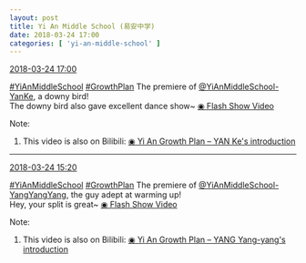 ```yaml
---
layout: post
title: Yi An Middle School (易安中学)
date: 2018-03-24 17:00
categories: [ 'yi-an-middle-school' ]
---
```


<div class="weibo-info">
  <a href="https://weibo.com/6074218720/G8RZ64n9l">2018-03-24 17:00</a>
</div>

[#YiAnMiddleSchool](https://weibo.com/p/100808e5c67e0668537d4caddefd946dcff208/super_index) [#GrowthPlan](https://weibo.com/p/100808fe7264e4339c41df171df3260846e152) The premiere of [@YiAnMiddleSchool-YanKe](https://weibo.com/u/6505423304), a downy bird!  
The downy bird also gave excellent dance show~ [◉ Flash Show Video](https://www.miaopai.com/show/rxx9zVoSK9V9WcBXNpsjfgw8z~XZyTz6wd13SA__.htm)

<!-- more -->

Note:
1. This video is also on Bilibili: [◉ Yi An Growth Plan – YAN Ke's introduction](https://www.bilibili.com/video/av21182265)

---

<div class="weibo-info">
  <a href="https://weibo.com/6074218720/G8RkKqRNx">2018-03-24 15:20</a>
</div>

[#YiAnMiddleSchool](https://weibo.com/p/100808e5c67e0668537d4caddefd946dcff208/super_index) [#GrowthPlan](https://weibo.com/p/100808fe7264e4339c41df171df3260846e152) The premiere of [@YiAnMiddleSchool-YangYangYang](https://weibo.com/u/6505664746), the guy adept at warming up!  
Hey, your split is great~ [◉ Flash Show Video](https://www.miaopai.com/show/wijGerV7N7PXSsGpoHV44yCjf8lL-pAvjLFW9Q__.htm)

Note:
1. This video is also on Bilibili: [◉ Yi An Growth Plan – YANG Yang-yang's introduction](https://www.bilibili.com/video/av21186611)
